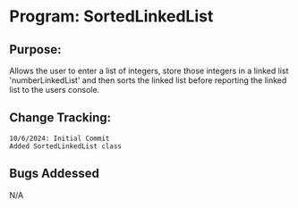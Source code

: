 # Program: SortedLinkedList

## Purpose: 
Allows the user to enter a list of integers, store those integers in a linked list 'numberLinkedList' and then sorts the linked list before reporting the linked list to the users console.
## Change Tracking:
    10/6/2024: Initial Commit 
    Added SortedLinkedList class 

## Bugs Addessed
N/A
